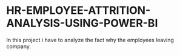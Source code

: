 # HR-EMPLOYEE-ATTRITION-ANALYSIS-USING-POWER-BI
In this project i have to analyze the fact why the employees leaving  company.

## 

